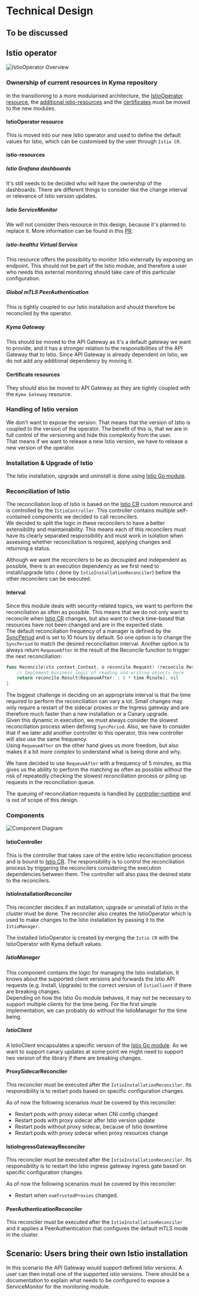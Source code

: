 # Technical Design

## To be discussed


## Istio operator

![IstioOperator Overview](./istio-operator-overview.svg)

### Ownership of current resources in Kyma repository

In the transitioning to a more modularised architecture, the [IstioOperator resource](https://github.com/kyma-project/kyma/tree/main/resources/istio), 
the [additional istio-resources](https://github.com/kyma-project/kyma/tree/main/resources/istio-resources) and 
the [certificates](https://github.com/kyma-project/kyma/tree/main/resources/certificates) must be moved to the new modules.

#### IstioOperator resource
This is moved into our new Istio operator and used to define the default values for Istio, which can be customised by the user through `Istio CR`.

#### istio-resources

##### Istio Grafana dashboards
It's still needs to be decided who will have the ownership of the dashboards. There are different things to consider like the change interval or relevance of Istio version updates.

##### Istio ServiceMonitor
We will not consider theis resource in this design, because it's planned to replace it. 
More information can be found in this [PR](https://github.com/kyma-project/kyma/pull/16247).

##### istio-healthz Virtual Service
This resource offers the possibility to monitor Istio externally by exposing an endpoint. This should not be part of the Istio module,
and therefore a user who needs this external monitoring should take care of this particular configuration.

##### Global mTLS PeerAuthentication
This is tightly coupled to our Istio installation and should therefore be reconciled by the operator.

##### Kyma Gateway
This should be moved to the API Gateway as it's a default gateway we want to provide, and it has a stronger relation to the responsibilities
of the API Gateway that to Istio. Since API Gateway is already dependent on Istio, we do not add any additional dependency by moving it. 

#### Certificate resources
They should also be moved to API Gateway as they are tightly coupled with the `Kyma Gateway` resource.

### Handling of Istio version
We don't want to expose the version. That means that the version of Istio is coupled to the version of the operator. The benefit of this is,
that we are in full control of the versioning and hide this complexity from the user.  
That means if we want to release a new Istio version, we have to release a new version of the operator.

### Installation & Upgrade of Istio
The Istio installation, upgrade and uninstall is done using [Istio Go module](https://github.com/istio/istio).

### Reconciliation of Istio
The reconciliation loop of Istio is based on the [Istio CR](https://github.com/kyma-project/istio/blob/main/docs/xff-proposal.md) custom resource and is controlled by the `IstioController`. This controller contains multiple self-contained components we decided to call reconcilers.   
We decided to split the logic in these reconcilers to have a better extensibility and maintainability. This means each of this reconcilers must have its clearly separated responsibility
and must work in isolation when assessing whether reconciliation is required, applying changes and returning a status.  

Although we want the reconcilers to be as decoupled and independent as possible, there is an execution dependency as we first need to install/upgrade Istio ( done by `IstioInstallationReconciler`)
before the other reconcilers can be executed.

#### Interval

Since this module deals with security-related topics, we want to perform the reconciliation as often as possible.
This means that we do not only want to reconcile when [Istio CR](https://github.com/kyma-project/istio/blob/main/docs/xff-proposal.md) changes, but also want to check time-based that resources have not been changed and are in the expected state.  
The default reconciliation frequency of a manager is defined by the [SyncPeriod](https://pkg.go.dev/sigs.k8s.io/controller-runtime/pkg/manager#Options) and is set to 10 hours by default.
So one option is to change the `SyncPeriod` to match the desired reconciliation interval.
Another option is to always return `RequeueAfter` in the result of the Reconcile function to trigger the next reconciliation:
```go
func Reconcile(ctx context.Context, o reconcile.Request) (reconcile.Result, error) {
	// Implement business logic of reading and writing objects here
	return reconcile.Result{RequeueAfter: : 5 * time.Minute}, nil
}
```

The biggest challenge in deciding on an appropriate interval is that the time required to perform the reconciliation can vary a lot. Small changes may only require a 
restart of the sidecar proxies or the Ingress gateway and are therefore much faster than a new installation or a Canary upgrade.  
Given this dynamic in execution, we must always consider the slowest reconciliation process when defining `SyncPeriod`. Also, we have to consider that if we later add another controller to this operator, this new controller will also use the same frequency.  
Using `RequeueAfter` on the other hand gives us more freedom, but also makes it a bit more complex to understand what is being done and why.

We have decided to use `RequeueAfter` with a frequency of 5 minutes, as this gives us the ability to perform the matching as often as possible without the risk of repeatedly checking the slowest reconciliation process or piling up requests in the reconciliation queue.

The queuing of reconciliation requests is handled by [controller-runtime](https://pkg.go.dev/sigs.k8s.io/controller-runtime) and is out of scope of this design.

### Components
![Component Diagram](./controller-component-diagram.svg)

#### IstioController
This is the controller that takes care of the entire Istio reconciliation process and is bound to [Istio CR](https://github.com/kyma-project/istio/blob/main/docs/xff-proposal.md).
The responsibility is to control the reconciliation process by triggering the reconcilers considering the execution dependencies between them. The controller will also
pass the desired state to the reconcilers.

#### IstioInstallationReconciler
This reconciler decides if an installation, upgrade or uninstall of Istio in the cluster must be done. The reconciler also creates the IstioOperator
which is used to make changes to the Istio installation by passing it to the `IstioManager`.

The installed IstioOperator is created by merging the `Istio CR` with the IstioOperator with Kyma default values.

##### IstioManager
This component contains the logic for managing the Istio installation. It knows about the supported client versions and forwards the 
Istio API requests (e.g. Install, Upgrade) to the correct version of `IstioClient` if there are breaking changes.  
Depending on how the Istio Go module behaves, it may not be necessary to support multiple clients for the time being. For the first simple implementation, we can probably do without the IstioManager for the time being.

##### IstioClient
A IstioClient encapsulates a specific version of the [Istio Go module](https://github.com/istio/istio). 
As we want to support canary updates at some point we might need to support two version of the library if there are breaking changes.

#### ProxySidecarReconciler
This reconciler must be executed after the `IstioInstallationReconciler`. Its responsibility is to restart pods based on specific configuration changes.

As of now the following scenarios must be covered by this reconciler:
- Restart pods with proxy sidecar when CNI config changed
- Restart pods with proxy sidecar after Istio version update
- Restart pods without proxy sidecar, because of Istio downtime
- Restart pods with proxy sidecar when proxy resources change

#### IstioIngressGatewayReconciler
This reconciler must be executed after the `IstioInstallationReconciler`. Its responsibility is to restart the Istio ingress gateway ingress gate  based on specific configuration changes.

As of now the following scenarios must be covered by this reconciler:
- Restart when `numTrustedProxies` changed.

#### PeerAuthenticationReconciler
This reconciler must be executed after the `IstioInstallationReconciler` and it applies a PeerAuthentication that configures
the default mTLS mode in the cluster.


## Scenario: Users bring their own Istio installation
In this scenario the API Gateway would support defined Istio versions. A user can then install one of the supported istio versions.
There should be a documentation to explain what needs to be configured to expose a ServiceMonitor for the monitoring module.